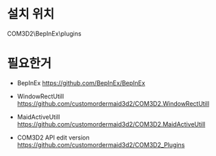# 설치 위치

COM3D2\BepInEx\plugins


# 필요한거

- BepInEx https://github.com/BepInEx/BepInEx  

- WindowRectUtill https://github.com/customordermaid3d2/COM3D2.WindowRectUtill
- MaidActiveUtill https://github.com/customordermaid3d2/COM3D2.MaidActiveUtill
- COM3D2 API edit version https://github.com/customordermaid3d2/COM3D2_Plugins
